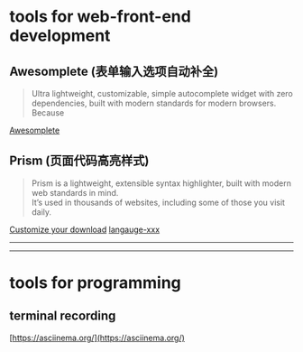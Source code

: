 # tools for web-front-end development

## Awesomplete (表单输入选项自动补全)
> Ultra lightweight, customizable, simple autocomplete widget with zero dependencies, built with modern standards for modern browsers.  
Because <datalist> still doesn’t cut it. 

[Awesomplete](http://leaverou.github.io/awesomplete/)


## Prism (页面代码高亮样式)

> Prism is a lightweight, extensible syntax highlighter, built with modern web standards in mind.   
It’s used in thousands of websites, including some of those you visit daily.


[Customize your download](http://prismjs.com/download.html)
[langauge-xxx](http://prismjs.com/)

***
***

# tools for programming


## terminal recording 

[https://asciinema.org/](https://asciinema.org/)